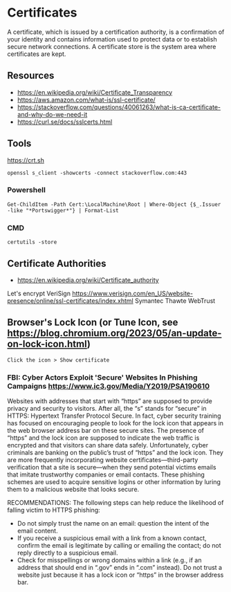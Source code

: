 # Certificates

A certificate, which is issued by a certification authority, is a confirmation of your identity and contains information used to protect data or to establish secure network connections. A certificate store is the system area where certificates are kept.


## Resources
- <https://en.wikipedia.org/wiki/Certificate_Transparency>
- <https://aws.amazon.com/what-is/ssl-certificate/>
- <https://stackoverflow.com/questions/40061263/what-is-ca-certificate-and-why-do-we-need-it>
- <https://curl.se/docs/sslcerts.html>







## Tools
https://crt.sh

`openssl s_client -showcerts -connect stackoverflow.com:443`



### Powershell
`Get-ChildItem -Path Cert:\LocalMachine\Root | Where-Object {$_.Issuer -like "*Portswigger*"} | Format-List`


### CMD
`certutils -store`




## Certificate Authorities
- <https://en.wikipedia.org/wiki/Certificate_authority>

Let's encrypt
VeriSign
	https://www.verisign.com/en_US/website-presence/online/ssl-certificates/index.xhtml
Symantec
Thawte
WebTrust










## Browser's Lock Icon (or Tune Icon, see <https://blog.chromium.org/2023/05/an-update-on-lock-icon.html>)

`Click the icon > Show certificate`


### FBI: Cyber Actors Exploit 'Secure' Websites In Phishing Campaigns <https://www.ic3.gov/Media/Y2019/PSA190610>
Websites with addresses that start with “https” are supposed to provide privacy and security to visitors. After all, the “s” stands for “secure” in HTTPS: Hypertext Transfer Protocol Secure. In fact, cyber security training has focused on encouraging people to look for the lock icon that appears in the web browser address bar on these secure sites. The presence of “https” and the lock icon are supposed to indicate the web traffic is encrypted and that visitors can share data safely. Unfortunately, cyber criminals are banking on the public’s trust of “https” and the lock icon. They are more frequently incorporating website certificates—third-party verification that a site is secure—when they send potential victims emails that imitate trustworthy companies or email contacts. These phishing schemes are used to acquire sensitive logins or other information by luring them to a malicious website that looks secure.

RECOMMENDATIONS:
The following steps can help reduce the likelihood of falling victim to HTTPS phishing:

- Do not simply trust the name on an email: question the intent of the email content.
- If you receive a suspicious email with a link from a known contact, confirm the email is legitimate by calling or emailing the contact; do not reply directly to a suspicious email.
- Check for misspellings or wrong domains within a link (e.g., if an address that should end in “.gov” ends in “.com” instead).
Do not trust a website just because it has a lock icon or “https” in the browser address bar.





